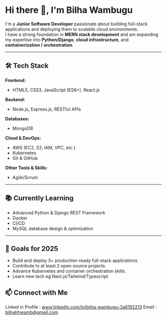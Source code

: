 
# Hi there 👋, I'm Bilha Wambugu

I'm a **Junior Software Developer** passionate about building full-stack applications and deploying them to scalable cloud environments.  
I have a strong foundation in **MERN stack development** and am expanding my expertise into **Python/Django**, **cloud infrastructure**, and **containerization / orchestration**.

---

## 🛠 Tech Stack

**Frontend:**
- HTML5, CSS3, JavaScript (ES6+), React.js

**Backend:**
- Node.js, Express.js, RESTful APIs

**Databases:**
- MongoDB

**Cloud & DevOps:**
- AWS (EC2, S3, IAM, VPC, etc.)
- Kubernetes
- Git & GitHub

**Other Tools & Skills:**
- Agile/Scrum 

---

## 📚 Currently Learning
- Advanced Python & Django REST Framework
- Docker
- CI/CD 
- MySQL database design & optimization
---

## 🌟 Goals for 2025
- Build and deploy 3+ production-ready full-stack applications.
- Contribute to at least 2 open-source projects.
- Advance Kubernetes and container orchestration skills.
- Learn new tech eg Next.js/Tailwind/Typescript

## 📫 Connect with Me
Linked in Profile : www.linkedin.com/in/bilha-wambugu-3a6192213
Email : bilhahhwamb@gmail.com
